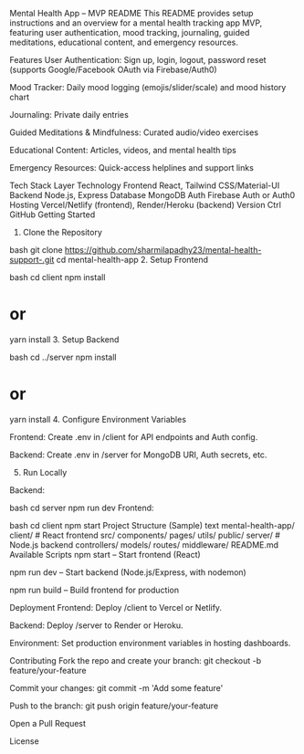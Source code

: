 Mental Health App – MVP README
This README provides setup instructions and an overview for a mental health tracking app MVP, featuring user authentication, mood tracking, journaling, guided meditations, educational content, and emergency resources.

Features
User Authentication: Sign up, login, logout, password reset (supports Google/Facebook OAuth via Firebase/Auth0)

Mood Tracker: Daily mood logging (emojis/slider/scale) and mood history chart

Journaling: Private daily entries

Guided Meditations & Mindfulness: Curated audio/video exercises

Educational Content: Articles, videos, and mental health tips

Emergency Resources: Quick-access helplines and support links

Tech Stack
Layer	Technology
Frontend	React, Tailwind CSS/Material-UI
Backend	Node.js, Express
Database	MongoDB
Auth	Firebase Auth or Auth0
Hosting	Vercel/Netlify (frontend), Render/Heroku (backend)
Version Ctrl	GitHub
Getting Started
1. Clone the Repository

bash
git clone https://github.com/sharmilapadhy23/mental-health-support-.git
cd mental-health-app
2. Setup Frontend

bash
cd client
npm install
# or
yarn install
3. Setup Backend

bash
cd ../server
npm install
# or
yarn install
4. Configure Environment Variables

Frontend:
Create .env in /client for API endpoints and Auth config.

Backend:
Create .env in /server for MongoDB URI, Auth secrets, etc.

5. Run Locally

Backend:

bash
cd server
npm run dev
Frontend:

bash
cd client
npm start
Project Structure (Sample)
text
mental-health-app/
  client/         # React frontend
    src/
      components/
      pages/
      utils/
    public/
  server/         # Node.js backend
    controllers/
    models/
    routes/
    middleware/
  README.md
Available Scripts
npm start – Start frontend (React)

npm run dev – Start backend (Node.js/Express, with nodemon)

npm run build – Build frontend for production

Deployment
Frontend: Deploy /client to Vercel or Netlify.

Backend: Deploy /server to Render or Heroku.

Environment: Set production environment variables in hosting dashboards.

Contributing
Fork the repo and create your branch: git checkout -b feature/your-feature

Commit your changes: git commit -m 'Add some feature'

Push to the branch: git push origin feature/your-feature

Open a Pull Request

License


